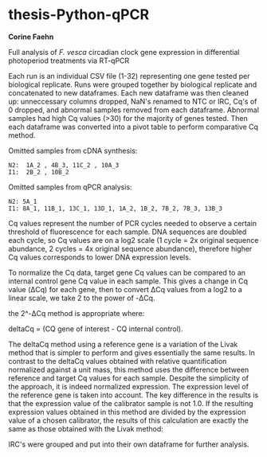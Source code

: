 # thesis-Python-qPCR
**Corine Faehn**

Full analysis of *F. vesca* circadian clock gene expression in differential photoperiod treatments via RT-qPCR


Each run is an individual CSV file (1-32) representing one gene tested per biological replicate. Runs were grouped together by biological replicate and concatenated to new dataframes. Each new dataframe was then cleaned up: unneccessary columns dropped, NaN's renamed to NTC or IRC, Cq's of 0 dropped, and abnormal samples removed from each dataframe. Abnormal samples had high Cq values (>30) for the majority of genes tested. Then each dataframe was converted into a pivot table to perform comparative Cq method. 

Omitted samples from cDNA synthesis: 

    N2:  1A_2 , 4B_3, 11C_2 , 10A_3
    I1:  2B_2 , 10B_2
    
Omitted samples from qPCR analysis: 

    N2: 5A_1
    I1: 8A_1, 11B_1, 13C_1, 13D_1, 1A_2, 1B_2, 7B_2, 7B_3, 13B_3


Cq values represent the number of PCR cycles needed to observe a certain threshold of fluorescence for each sample. DNA sequences are doubled each cycle, so Cq values are on a log2 scale (1 cycle = 2x original sequence abundance, 2 cycles = 4x original sequence abundance), therefore higher Cq values corresponds to lower DNA expression levels. 

To normalize the Cq data, target gene Cq values can be compared to an internal control gene Cq value in each sample. This gives a change in Cq value (ΔCq) for each gene, then to convert ΔCq values from a log2 to a linear scale, we take 2 to the power of -ΔCq.

the 2^-ΔCq method is appropriate where: 

deltaCq =  (CQ gene of interest - CQ internal control).


The deltaCq method using a reference gene is a variation of the Livak method that is simpler to perform and gives essentially the same results. In contrast to the deltaCq values obtained with relative quantification normalized against a unit mass, this method uses the difference between reference and target Cq values for each sample. Despite the simplicity of the approach, it is indeed normalized expression. The expression level of the reference gene is taken into account. The key difference in the results is that the expression value of the calibrator sample is not 1.0. If the resulting expression values obtained in this method are divided by the expression value of a chosen calibrator, the results of this calculation are exactly the same as those obtained with the Livak method:



IRC's were grouped and put into their own dataframe for further analysis. 
